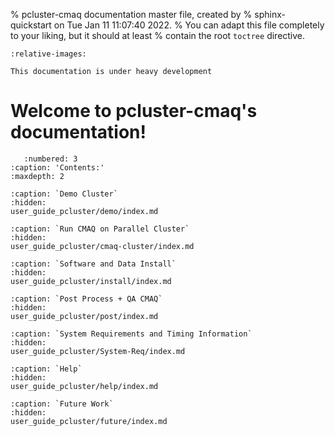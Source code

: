 % pcluster-cmaq documentation master file, created by
%   sphinx-quickstart on Tue Jan 11 11:07:40 2022.
%   You can adapt this file completely to your liking, but it should at least
%   contain the root `toctree` directive.

```{include} ../README.md
:relative-images:
```
```{warning}
This documentation is under heavy development
```

Welcome to pcluster-cmaq's documentation!
=========================================

```{toctree}
   :numbered: 3
:caption: 'Contents:'
:maxdepth: 2

:caption: `Demo Cluster`
:hidden:
user_guide_pcluster/demo/index.md

:caption: `Run CMAQ on Parallel Cluster`
:hidden:
user_guide_pcluster/cmaq-cluster/index.md

:caption: `Software and Data Install`
:hidden:
user_guide_pcluster/install/index.md

:caption: `Post Process + QA CMAQ`
:hidden:
user_guide_pcluster/post/index.md

:caption: `System Requirements and Timing Information`
:hidden:
user_guide_pcluster/System-Req/index.md

:caption: `Help`
:hidden:
user_guide_pcluster/help/index.md

:caption: `Future Work`
:hidden:
user_guide_pcluster/future/index.md
```
